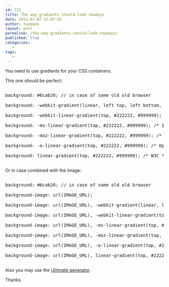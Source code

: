 ```yaml
---
id: 722
title: The way gradients should look nowdays
date: 2012-07-07 22:47:45
author: taimane
layout: post
permalink: /the-way-gradients-should-look-nowdays/
published: true
categories:
   -
tags:
   -
---
```

You need to use gradients for your CSS containers.
This one should be perfect:

<pre>
background: #6cab26; // in case of some old old browser
background: -webkit-gradient(linear, left top, left bottom, from(#222222), to(#999999)); /* Saf4+, Chrome */
background: -webkit-linear-gradient(top, #222222, #999999); /* Chrome 10+, Saf5.1+ */
background: -ms-linear-gradient(top, #222222, #999999); /* IE */
background: -moz-linear-gradient(top, #222222, #999999); /* FF */
background: -o-linear-gradient(top, #222222, #999999); /* Opera */
background: linear-gradient(top, #222222, #999999); /* W3C */
</pre>

Or in case combined with the image:

<pre>
background: #6cab26; // in case of some old old browser
background-image: url(IMAGE_URL); 
background-image: url(IMAGE_URL), -webkit-gradient(linear, left top, left bottom, from(#222222), to(#999999)); /* Saf4+, Chrome */
background-image: url(IMAGE_URL), -webkit-linear-gradient(top, #222222, #999999); /* Chrome 10+, Saf5.1+ */
background-image: url(IMAGE_URL), -ms-linear-gradient(top, #222222, #999999); /* IE */
background-image: url(IMAGE_URL), -moz-linear-gradient(top, #222222, #999999); /* FF */
background-image: url(IMAGE_URL), -o-linear-gradient(top, #222222, #999999); /* Opera */
background-image: url(IMAGE_URL), linear-gradient(top, #222222, #999999); /* W3C */
</pre>

Also you may use the <a href="http://www.colorzilla.com/gradient-editor/">Ulitmate generator</a>.

Thanks.  

